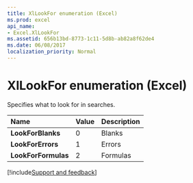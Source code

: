 ```yaml
---
title: XlLookFor enumeration (Excel)
ms.prod: excel
api_name:
- Excel.XlLookFor
ms.assetid: 656b13bd-8773-1c11-5d8b-ab82a8f62de4
ms.date: 06/08/2017
localization_priority: Normal
---
```



# XlLookFor enumeration (Excel)

Specifies what to look for in searches.



|Name|Value|Description|
|:-----|:-----|:-----|
| **LookForBlanks**|0|Blanks|
| **LookForErrors**|1|Errors|
| **LookForFormulas**|2|Formulas|

[!include[Support and feedback](~/includes/feedback-boilerplate.md)]